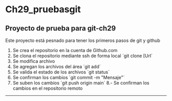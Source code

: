 # Ch29_pruebasgit
## Proyecto de prueba para git-ch29

Este proyecto está pesnado para tener los primeros pasos de git y github

1. Se crea el repositorio en la cuenta de Github.com
2. Se clona el repositorio mediante ssh de forma local ´git clone [Url´
3. Se modifica archivo
4. Se agregan los archivos del área ´git add´
5. Se valida el estado de los archivos ´git status´
6. Se confirman los cambios ´git commit -m "Mensaje"´
7. Se suben los cambios ´git push origin main´
8.- Se confirman los cambios en el repositorio remoto


---
